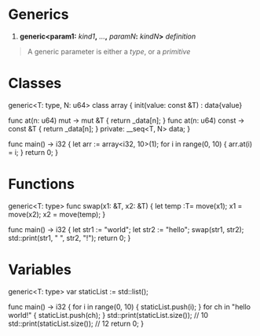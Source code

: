 # Generics

1. **generic<**param1**:** _kind1_**,** _…_**,** _paramN_**:** _kindN_**>** _definition_

> A generic parameter is either a _type_, or a _primitive_
# Classes


generic<T: type, N: u64>
class array {
  init(value: const &T)
	  : data{value}
	
  func at(n: u64) mut -> mut &T {
	  return _data[n];
  }
  func at(n: u64) const -> const &T {
	  return _data[n];
  }
  private:
  \_\_seq<T, N> data;
}

func main() -> i32 {
  let arr := array<i32, 10>(1);
  for i in range(0, 10) {
	  arr.at(i) = i;
  }
  return 0;
}


# Functions


generic<T: type>
func swap(x1: &T, x2: &T) {
  let temp :T= move(x1);
  x1 = move(x2);
  x2 = move(temp);
}

func main() -> i32 {
  let str1 := "world";
  let str2 := "hello";
  swap(str1, str2);
  std::print(str1, " ", str2, "!");
  return 0;
}


# Variables


generic<T: type>
var staticList := std::list<T>();

func main() -> i32 {
  for i in range(0, 10) {
    staticList<i32>.push(i);
  }
  for ch in "hello world!" {
    staticList<char>.push(ch);
  }
  std::print(staticList<i32>.size()); // 10
  std::print(staticList<char>.size()); // 12
  return 0;
}
